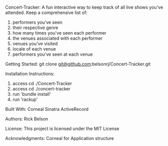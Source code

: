 Concert-Tracker:
A fun interactive way to keep track of all live shows you've attended.
Keep a comprehensive list of: 
  1. performers you've seen
  2. their respective genre
  2. how many times you've seen each performer
  3. the venues associated with each performer
  4. venues you've visited
  5. locale of each venue
  5. performers you've seen at each venue

Getting Started:
git clone 
git@github.com:belsonrj/Concert-Tracker.git


Installation Instructions:
  1. access cd ./Concert-Tracker
  2. access cd ./concert-tracker
  3. run 'bundle install'
  4. run 'rackup'

Built With:
Corneal
Sinatra
ActiveRecord

Authors:
Rick Belson 

License:
This project is licensed under the MIT License

Acknowledgments:
Corneal for Application structure